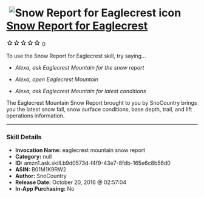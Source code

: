# &nbsp;<img src="skill_icon" alt="Snow Report for Eaglecrest icon" width="36"> [Snow Report for Eaglecrest](http://alexa.amazon.com/#skills/amzn1.ask.skill.b9d0573d-f4f9-43e7-8fdb-165e6c8b56d0)
![0 stars](../../images/ic_star_border_black_18dp_1x.png)![0 stars](../../images/ic_star_border_black_18dp_1x.png)![0 stars](../../images/ic_star_border_black_18dp_1x.png)![0 stars](../../images/ic_star_border_black_18dp_1x.png)![0 stars](../../images/ic_star_border_black_18dp_1x.png) 0

To use the Snow Report for Eaglecrest skill, try saying...

* *Alexa, ask Eaglecrest Mountain for the snow report*

* *Alexa, open Eaglecrest Mountain*

* *Alexa, ask Eaglecrest Mountain for latest conditions*

The Eaglecrest Mountain Snow Report brought to you by SnoCountry brings you the latest snow fall, snow surface conditions,  base depth, trail, and lift operations information.

***

### Skill Details

* **Invocation Name:** eaglecrest mountain snow report
* **Category:** null
* **ID:** amzn1.ask.skill.b9d0573d-f4f9-43e7-8fdb-165e6c8b56d0
* **ASIN:** B01M1K9RW2
* **Author:** SnoCountry
* **Release Date:** October 20, 2016 @ 02:57:04
* **In-App Purchasing:** No
